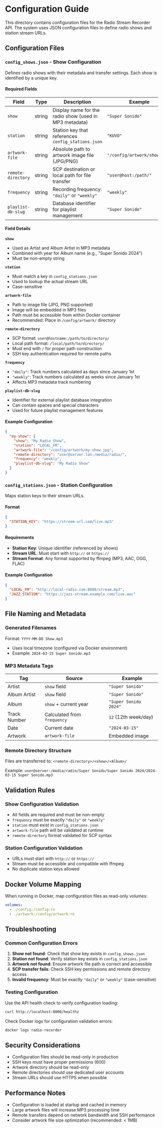 # Configuration Guide

This directory contains configuration files for the Radio Stream Recorder API. The system uses JSON configuration files to define radio shows and station stream URLs.

## Configuration Files

### `config_shows.json` - Show Configuration

Defines radio shows with their metadata and transfer settings. Each show is identified by a unique key.

#### Required Fields

| Field | Type | Description | Example |
|-------|------|-------------|---------|
| `show` | string | Display name for the radio show (used in MP3 metadata) | `"Super Sonido"` |
| `station` | string | Station key that references `config_stations.json` | `"KUVO"` |
| `artwork-file` | string | Absolute path to artwork image file (JPG/PNG) | `"/config/artwork/show.jpg"` |
| `remote-directory` | string | SCP destination or local path for file transfer | `"user@host:/path/"` |
| `frequency` | string | Recording frequency: `"daily"` or `"weekly"` | `"weekly"` |
| `playlist-db-slug` | string | Database identifier for playlist management | `"Super Sonido"` |

#### Field Details

**`show`**
- Used as Artist and Album Artist in MP3 metadata
- Combined with year for Album name (e.g., "Super Sonido 2024")
- Must be non-empty string

**`station`**
- Must match a key in `config_stations.json`
- Used to lookup the actual stream URL
- Case-sensitive

**`artwork-file`**
- Path to image file (JPG, PNG supported)
- Image will be embedded in MP3 files
- Path must be accessible from within Docker container
- Recommended: Place in `/config/artwork/` directory

**`remote-directory`**
- SCP format: `user@hostname:/path/to/directory/`
- Local path format: `/local/path/to/directory/`
- Must end with `/` for proper path construction
- SSH key authentication required for remote paths

**`frequency`**
- `"daily"`: Track numbers calculated as days since January 1st
- `"weekly"`: Track numbers calculated as weeks since January 1st
- Affects MP3 metadata track numbering

**`playlist-db-slug`**
- Identifier for external playlist database integration
- Can contain spaces and special characters
- Used for future playlist management features

#### Example Configuration

```json
{
  "my-show": {
    "show": "My Radio Show",
    "station": "LOCAL_FM",
    "artwork-file": "/config/artwork/my-show.jpg",
    "remote-directory": "user@server.lan:/media/radio/",
    "frequency": "weekly",
    "playlist-db-slug": "My Radio Show"
  }
}
```

### `config_stations.json` - Station Configuration

Maps station keys to their stream URLs.

#### Format

```json
{
  "STATION_KEY": "https://stream-url.com/live.mp3"
}
```

#### Requirements

- **Station Key**: Unique identifier (referenced by shows)
- **Stream URL**: Must start with `http://` or `https://`
- **Stream Format**: Any format supported by ffmpeg (MP3, AAC, OGG, FLAC)

#### Example Configuration

```json
{
  "LOCAL_FM": "http://local-radio.com:8000/stream.mp3",
  "JAZZ_STATION": "https://jazz-stream.example.com/live.aac"
}
```

## File Naming and Metadata

### Generated Filenames

Format: `YYYY-MM-DD Show.mp3`

- Uses local timezone (configured via Docker environment)
- Example: `2024-03-15 Super Sonido.mp3`

### MP3 Metadata Tags

| Tag | Source | Example |
|-----|--------|---------|
| Artist | `show` field | `"Super Sonido"` |
| Album Artist | `show` field | `"Super Sonido"` |
| Album | `show` + current year | `"Super Sonido 2024"` |
| Track Number | Calculated from `frequency` | `12` (12th week/day) |
| Date | Current date | `"2024-03-15"` |
| Artwork | `artwork-file` | Embedded image |

### Remote Directory Structure

Files are transferred to: `<remote-directory>/<show>/<Album>/`

Example: `user@server:/media/radio/Super Sonido/Super Sonido 2024/2024-03-15 Super Sonido.mp3`

## Validation Rules

### Show Configuration Validation

- All fields are required and must be non-empty
- `frequency` must be exactly `"daily"` or `"weekly"`
- `station` must exist in `config_stations.json`
- `artwork-file` path will be validated at runtime
- `remote-directory` format validated for SCP syntax

### Station Configuration Validation

- URLs must start with `http://` or `https://`
- Stream must be accessible and compatible with ffmpeg
- No duplicate station keys allowed

## Docker Volume Mapping

When running in Docker, map configuration files as read-only volumes:

```yaml
volumes:
  - ./config:/config:ro
  - ./artwork:/config/artwork:ro
```

## Troubleshooting

### Common Configuration Errors

1. **Show not found**: Check that show key exists in `config_shows.json`
2. **Station not found**: Verify station key exists in `config_stations.json`
3. **Artwork not found**: Ensure artwork file path is correct and accessible
4. **SCP transfer fails**: Check SSH key permissions and remote directory access
5. **Invalid frequency**: Must be exactly `"daily"` or `"weekly"` (case-sensitive)

### Testing Configuration

Use the API health check to verify configuration loading:

```bash
curl http://localhost:8000/healthz
```

Check Docker logs for configuration validation errors:

```bash
docker logs radio-recorder
```

## Security Considerations

- Configuration files should be read-only in production
- SSH keys must have proper permissions (600)
- Artwork directory should be read-only
- Remote directories should use dedicated user accounts
- Stream URLs should use HTTPS when possible

## Performance Notes

- Configuration is loaded at startup and cached in memory
- Large artwork files will increase MP3 processing time
- Remote transfers depend on network bandwidth and SSH performance
- Consider artwork file size optimization (recommended: < 1MB)